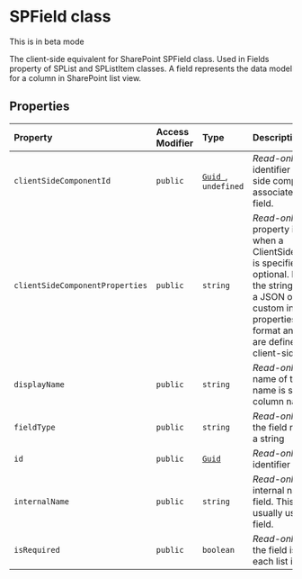 # SPField class





This is in beta mode

The client-side equivalent for SharePoint SPField class. Used in Fields property of SPList and SPListItem classes. A field represents the data model for a column in SharePoint list view.



## Properties

| Property	   | Access Modifier | Type	| Description|
|:-------------|:----|:-------|:-----------|
|`clientSideComponentId`     | `public` | [`Guid `](../../sp-core-library/class/guid.md),` undefined` | _Read-only._ The unique identifier of the client-side component associated with the field. |
|`clientSideComponentProperties`     | `public` | `string` | _Read-only._ This property is only used when a ClientSideComponentId is specified. It is optional. If non-empty, the string must contain a JSON object with custom initialization properties whose format and meaning are defined by the client-side component. |
|`displayName`     | `public` | `string` | _Read-only._ The display name of the field. This name is shown as column name in UI. |
|`fieldType`     | `public` | `string` | _Read-only._ The type of the field represented as a string |
|`id`     | `public` | [`Guid`](../../sp-core-library/class/guid.md) | _Read-only._ The GUID identifier for this field. |
|`internalName`     | `public` | `string` | _Read-only._ The internal name of the field. This name is usually used to find the field. |
|`isRequired`     | `public` | `boolean` | _Read-only._ Whether the field is required for each list item in the list |







